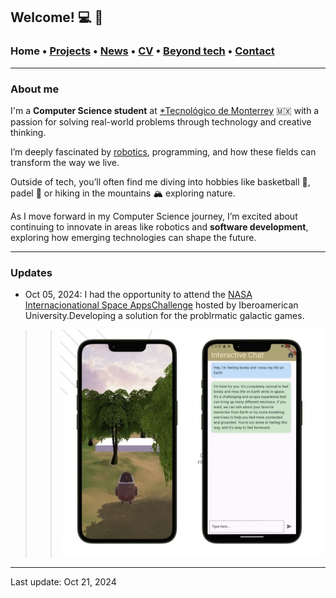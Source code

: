 ## Welcome! 💻 🎀

###  Home • [Projects](/publications) • [News](/news) • [CV](/brief_cv) • [Beyond tech](/research) • [Contact](/contact) 
---

  
### About me

I'm a **Computer Science student** at <a href="https://tec.mx/es" target="_blank">*Tecnológico de Monterrey</a> 🇲🇽 with a passion for solving real-world problems through technology and creative thinking.

I’m deeply fascinated by  <a href="https://www.firstinspires.org/robotics/frc" target="_blank">robotics</a>, programming, and how these fields can transform the way we live.

Outside of tech, you’ll often find me diving into hobbies like basketball 🏀, padel 🎾 or hiking in the mountains 🏔️ exploring nature.

As I move forward in my Computer Science journey, I’m excited about continuing to innovate in areas like robotics and **software development**, exploring how emerging technologies can shape the future.

--- 

### Updates

* Oct 05, 2024: I had the opportunity to attend the [NASA Internacionational Space AppsChallenge](https://www.spaceappschallenge.org) hosted by Iberoamerican University.Developing a solution for the problrmatic galactic games.

>> ![ ](/files/terrasphere.png)

--- 

Last update: Oct 21, 2024 
